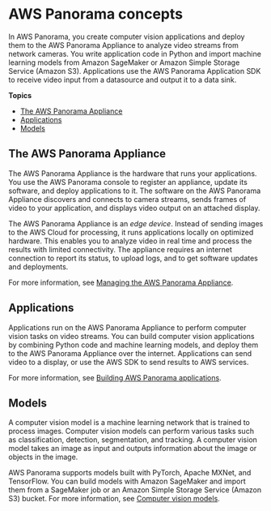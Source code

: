 # AWS Panorama concepts<a name="gettingstarted-concepts"></a>

In AWS Panorama, you create computer vision applications and deploy them to the AWS Panorama Appliance to analyze video streams from network cameras\. You write application code in Python and import machine learning models from Amazon SageMaker or Amazon Simple Storage Service \(Amazon S3\)\. Applications use the AWS Panorama Application SDK to receive video input from a datasource and output it to a data sink\.

**Topics**
+ [The AWS Panorama Appliance](#gettingstarted-concepts-appliance)
+ [Applications](#gettingstarted-concepts-application)
+ [Models](#gettingstarted-concepts-model)

## The AWS Panorama Appliance<a name="gettingstarted-concepts-appliance"></a>

The AWS Panorama Appliance is the hardware that runs your applications\. You use the AWS Panorama console to register an appliance, update its software, and deploy applications to it\. The software on the AWS Panorama Appliance discovers and connects to camera streams, sends frames of video to your application, and displays video output on an attached display\.

The AWS Panorama Appliance is an *edge device*\. Instead of sending images to the AWS Cloud for processing, it runs applications locally on optimized hardware\. This enables you to analyze video in real time and process the results with limited connectivity\. The appliance requires an internet connection to report its status, to upload logs, and to get software updates and deployments\.

For more information, see [Managing the AWS Panorama Appliance](panorama-appliance.md)\.

## Applications<a name="gettingstarted-concepts-application"></a>

Applications run on the AWS Panorama Appliance to perform computer vision tasks on video streams\. You can build computer vision applications by combining Python code and machine learning models, and deploy them to the AWS Panorama Appliance over the internet\. Applications can send video to a display, or use the AWS SDK to send results to AWS services\.



For more information, see [Building AWS Panorama applications](panorama-applications.md)\.

## Models<a name="gettingstarted-concepts-model"></a>

A computer vision model is a machine learning network that is trained to process images\. Computer vision models can perform various tasks such as classification, detection, segmentation, and tracking\. A computer vision model takes an image as input and outputs information about the image or objects in the image\.

AWS Panorama supports models built with PyTorch, Apache MXNet, and TensorFlow\. You can build models with Amazon SageMaker and import them from a SageMaker job or an Amazon Simple Storage Service \(Amazon S3\) bucket\. For more information, see [Computer vision models](applications-models.md)\.